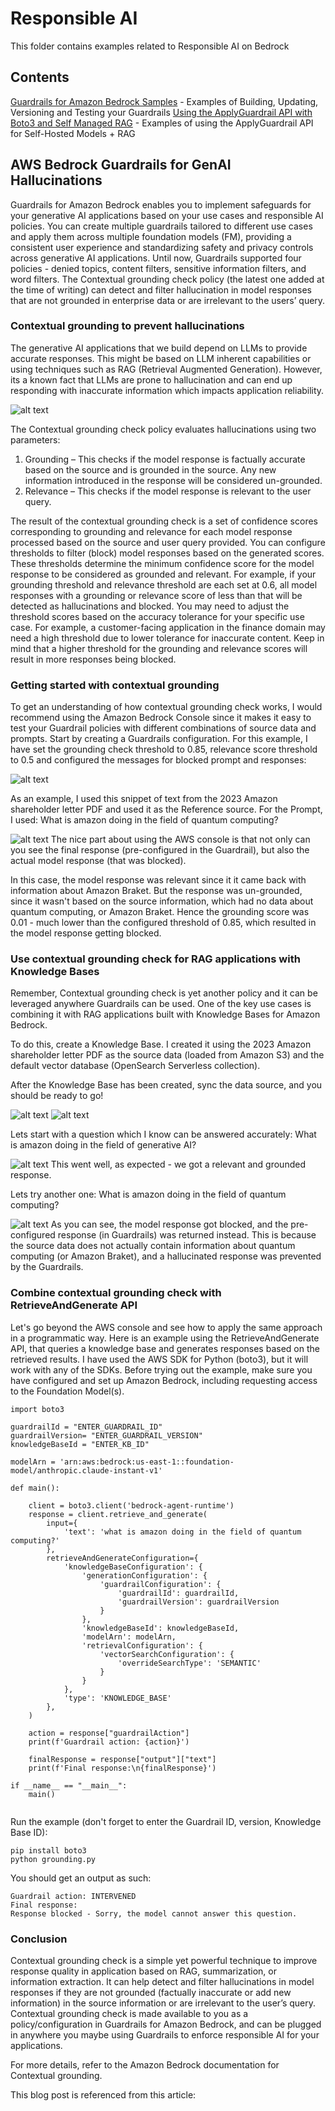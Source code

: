 # Responsible AI

This folder contains examples related to Responsible AI on Bedrock

## Contents

[Guardrails for Amazon Bedrock Samples](guardrails-for-amazon-bedrock-samples) - Examples of Building, Updating, Versioning and Testing your Guardrails
[Using the ApplyGuardrail API with Boto3 and Self Managed RAG](guardrails-for-amazon-bedrock-samples/bedrock_guardrails_apply_guardrail_api.ipynb) - Examples of using the ApplyGuardrail API for Self-Hosted Models + RAG


## AWS Bedrock Guardrails for GenAI Hallucinations

Guardrails for Amazon Bedrock enables you to implement safeguards for your generative AI applications based on your use cases and responsible AI policies. You can create multiple guardrails tailored to different use cases and apply them across multiple foundation models (FM), providing a consistent user experience and standardizing safety and privacy controls across generative AI applications.
Until now, Guardrails supported four policies - denied topics, content filters, sensitive information filters, and word filters. The Contextual grounding check policy (the latest one added at the time of writing) can detect and filter hallucination in model responses that are not grounded in enterprise data or are irrelevant to the users’ query.

### Contextual grounding to prevent hallucinations

The generative AI applications that we build depend on LLMs to provide accurate responses. This might be based on LLM inherent capabilities or using techniques such as RAG (Retrieval Augmented Generation). However, its a known fact that LLMs are prone to hallucination and can end up responding with inaccurate information which impacts application reliability.

![alt text](./images/img-1.png "")

The Contextual grounding check policy evaluates hallucinations using two parameters:

1. Grounding – This checks if the model response is factually accurate based on the source and is grounded in the source. Any new information introduced in the response will be considered un-grounded.
2. Relevance – This checks if the model response is relevant to the user query.

The result of the contextual grounding check is a set of confidence scores corresponding to grounding and relevance for each model response processed based on the source and user query provided. You can configure thresholds to filter (block) model responses based on the generated scores. These thresholds determine the minimum confidence score for the model response to be considered as grounded and relevant.
For example, if your grounding threshold and relevance threshold are each set at 0.6, all model responses with a grounding or relevance score of less than that will be detected as hallucinations and blocked.
You may need to adjust the threshold scores based on the accuracy tolerance for your specific use case. For example, a customer-facing application in the finance domain may need a high threshold due to lower tolerance for inaccurate content. Keep in mind that a higher threshold for the grounding and relevance scores will result in more responses being blocked.

### Getting started with contextual grounding

To get an understanding of how contextual grounding check works, I would recommend using the Amazon Bedrock Console since it makes it easy to test your Guardrail policies with different combinations of source data and prompts.
Start by creating a Guardrails configuration. For this example, I have set the grounding check threshold to 0.85, relevance score threshold to 0.5 and configured the messages for blocked prompt and responses:

![alt text](./images/img-2.png "")

As an example, I used this snippet of text from the 2023 Amazon shareholder letter PDF and used it as the Reference source. For the Prompt, I used: What is amazon doing in the field of quantum computing?

![alt text](./images/img-3.png "")
The nice part about using the AWS console is that not only can you see the final response (pre-configured in the Guardrail), but also the actual model response (that was blocked).

In this case, the model response was relevant since it it came back with information about Amazon Braket. But the response was un-grounded, since it wasn't based on the source information, which had no data about quantum computing, or Amazon Braket. Hence the grounding score was 0.01 - much lower than the configured threshold of 0.85, which resulted in the model response getting blocked.

### Use contextual grounding check for RAG applications with Knowledge Bases
Remember, Contextual grounding check is yet another policy and it can be leveraged anywhere Guardrails can be used. One of the key use cases is combining it with RAG applications built with Knowledge Bases for Amazon Bedrock.

To do this, create a Knowledge Base. I created it using the 2023 Amazon shareholder letter PDF as the source data (loaded from Amazon S3) and the default vector database (OpenSearch Serverless collection).

After the Knowledge Base has been created, sync the data source, and you should be ready to go!

![alt text](./images/img-4.png "")
![alt text](./images/img-5.png "")

Lets start with a question which I know can be answered accurately: What is amazon doing in the field of generative AI?

![alt text](./images/img-6.png "")
This went well, as expected - we got a relevant and grounded response.

Lets try another one: What is amazon doing in the field of quantum computing?

![alt text](./images/img-7.png "")
As you can see, the model response got blocked, and the pre-configured response (in Guardrails) was returned instead. This is because the source data does not actually contain information about quantum computing (or Amazon Braket), and a hallucinated response was prevented by the Guardrails.

### Combine contextual grounding check with RetrieveAndGenerate API
Let's go beyond the AWS console and see how to apply the same approach in a programmatic way.
Here is an example using the RetrieveAndGenerate API, that queries a knowledge base and generates responses based on the retrieved results. I have used the AWS SDK for Python (boto3), but it will work with any of the SDKs.
Before trying out the example, make sure you have configured and set up Amazon Bedrock, including requesting access to the Foundation Model(s).

```
import boto3

guardrailId = "ENTER_GUARDRAIL_ID"
guardrailVersion= "ENTER_GUARDRAIL_VERSION"
knowledgeBaseId = "ENTER_KB_ID"

modelArn = 'arn:aws:bedrock:us-east-1::foundation-model/anthropic.claude-instant-v1'

def main():
    
    client = boto3.client('bedrock-agent-runtime')
    response = client.retrieve_and_generate(
        input={
            'text': 'what is amazon doing in the field of quantum computing?'
        },
        retrieveAndGenerateConfiguration={
            'knowledgeBaseConfiguration': {
                'generationConfiguration': {
                    'guardrailConfiguration': {
                        'guardrailId': guardrailId,
                        'guardrailVersion': guardrailVersion
                    }
                },
                'knowledgeBaseId': knowledgeBaseId,
                'modelArn': modelArn,
                'retrievalConfiguration': {
                    'vectorSearchConfiguration': {
                        'overrideSearchType': 'SEMANTIC'
                    }
                }
            },
            'type': 'KNOWLEDGE_BASE'
        },
    )

    action = response["guardrailAction"]
    print(f'Guardrail action: {action}')
    
    finalResponse = response["output"]["text"]
    print(f'Final response:\n{finalResponse}')

if __name__ == "__main__":
    main()
    
```
Run the example (don't forget to enter the Guardrail ID, version, Knowledge Base ID):

```angular2html
pip install boto3
python grounding.py
```

You should get an output as such:
```angular2html
Guardrail action: INTERVENED
Final response:
Response blocked - Sorry, the model cannot answer this question.
```

### Conclusion
Contextual grounding check is a simple yet powerful technique to improve response quality in application based on RAG, summarization, or information extraction. It can help detect and filter hallucinations in model responses if they are not grounded (factually inaccurate or add new information) in the source information or are irrelevant to the user’s query. Contextual grounding check is made available to you as a policy/configuration in Guardrails for Amazon Bedrock, and can be plugged in anywhere you maybe using Guardrails to enforce responsible AI for your applications.

For more details, refer to the Amazon Bedrock documentation for Contextual grounding.


This blog post is referenced from this article: []()